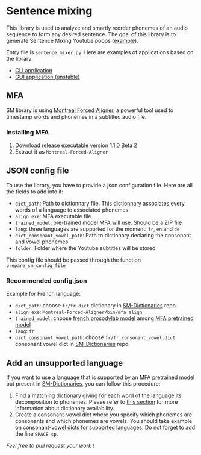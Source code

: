 # Sentence mixing

This library is used to analyze and smartly reorder phonemes of an audio sequence to form any desired sentence.
The goal of this library is to generate Sentence Mixing Youtube poops ([example](https://www.youtube.com/watch?v=ZGCoKsPXgkw)).

Entry file is ```sentence_mixer.py```.
Here are examples of applications based on the library:
- [CLI application](https://github.com/pop123123123/CLI_sentence_mixing)
- [GUI application (unstable)](https://github.com/pop123123123/SentenceMixingMaker)

## MFA

SM library is using [Montreal Forced Aligner](https://github.com/MontrealCorpusTools/Montreal-Forced-Aligner), a powerful tool used to timestamp words and phonemes in a subtitled audio file.

### Installing MFA

1. Download [release executable version 1.1.0 Beta 2](https://github.com/MontrealCorpusTools/Montreal-Forced-Aligner/releases/tag/v1.1.0-beta.2)
2. Extract it as ```Montreal-Forced-Aligner```

## JSON config file

To use the library, you have to provide a json configuration file.
Here are all the fields to add into it:

- ```dict_path```: Path to dictionnary file. This dictionnary associates every words of a language to associated phonemes
- ```align_exe```: MFA executable file
- ```trained_model```: pre-trained model MFA will use. Should be a ZIP file
- ```lang```: three languages are supported for the moment: ```fr```, ```en``` and ```de```
- ```dict_consonant_vowel_path```: Path to dictionary declaring the consonant and vowel phonemes
- ```folder```: Folder where the Youtube subtitles will be stored

This config file should be passed through the function ```prepare_sm_config_file```

### Recommended config.json

Example for French language:
- ```dict_path```: choose ```fr/fr.dict``` dictionary in [SM-Dictionaries](https://github.com/nbusser/SM-Dictionaries) repo
- ```align_exe```: ```Montreal-Forced-Aligner/bin/mfa_align```
- ```trained_model```: choose [french prosodylab model](https://github.com/MontrealCorpusTools/mfa-models/raw/master/acoustic/french_prosodylab.zip) among [MFA pretrained model](https://montreal-forced-aligner.readthedocs.io/en/latest/pretrained_models.html)
- ```lang```: ```fr```
- ```dict_consonant_vowel_path```: choose ```fr/fr_consonant_vowel.dict``` consonant vowel dict in [SM-Dictionaries](https://github.com/nbusser/SM-Dictionaries) repo

## Add an unsupported language

If you want to use a language that is supported by an [MFA pretrained model](https://montreal-forced-aligner.readthedocs.io/en/latest/pretrained_models.html) but present in [SM-Dictionaries](https://github.com/nbusser/SM-Dictionaries), you can follow this procedure:
1. Find a matching dictionary giving for each word of the language its decomposition to phonemes. Please refer to [this section](https://montreal-forced-aligner.readthedocs.io/en/latest/pretrained_models.html#available-pronunciation-dictionaries) for more information about dictionary availability.
2. Create a consonant-vowel dict where you specify which phonemes are consonants and which phonemes are vowels. You should take example on [consonant-vowel dicts for supported languages](https://github.com/nbusser/SM-Dictionaries/blob/master/fr/fr_consonant_vowel.dict). Do not forget to add the line ```SPACE sp```.

*Feel free to pull request your work !*
